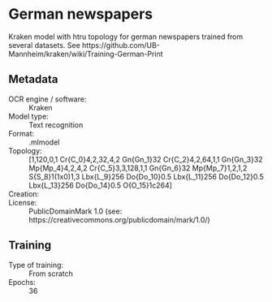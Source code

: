 <link rel="stylesheet" href="../../../../../table_hide.css"/>
<div>
   <h1 id="title">German newspapers</h1>
   <p id="paragraph">Kraken model with htru topology for german newspapers trained from several datasets.
See https://github.com/UB-Mannheim/kraken/wiki/Training-German-Print</p>
   <h2>Metadata</h2>
   <dl class="grid">
      <dt id="Language">OCR engine / software:</dt>
      <dd>Kraken</dd>
      <dt id="Type">Model type:</dt>
      <dd>Text recognition</dd>
      <dt id="Format">Format:</dt>
      <dd>.mlmodel</dd>
      <dt id="Topology">Topology:</dt>
      <dd>[1,120,0,1 Cr{C_0}4,2,32,4,2 Gn{Gn_1}32 Cr{C_2}4,2,64,1,1 Gn{Gn_3}32 Mp{Mp_4}4,2,4,2 Cr{C_5}3,3,128,1,1 Gn{Gn_6}32 Mp{Mp_7}1,2,1,2 S{S_8}1(1x0)1,3 Lbx{L_9}256 Do{Do_10}0.5 Lbx{L_11}256 Do{Do_12}0.5 Lbx{L_13}256 Do{Do_14}0.5 O{O_15}1c264]</dd>
      <dt id="Creation">Creation:</dt>
      <dd></dd>
      <dt id="License">License:</dt>
      <dd>PublicDomainMark 1.0 (see: https://creativecommons.org/publicdomain/mark/1.0/)</dd>
   </dl>
   <h2>Training</h2>
   <dl class="grid">
      <dt id="Training-type">Type of training:</dt>
      <dd>From scratch</dd>
      <dt id="Epochs">Epochs:</dt>
      <dd>36</dd>
   </dl> 
</div>
